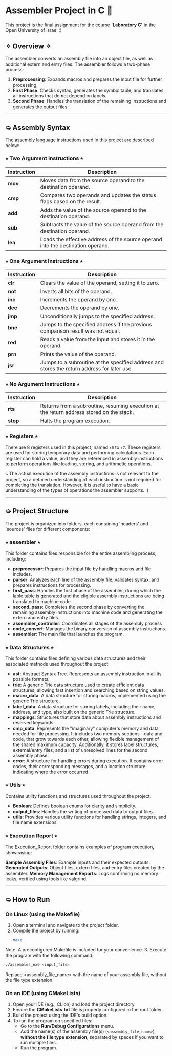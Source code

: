 # Assembler Project in C 🤟

This project is the final assignment for the course **'Laboratory C'** in the Open University of israel :)


## ✧ Overview ✧ 
The assembler converts an assembly file into an object file, as well as additional extern and entry files.
The assembler follows a two-phase process:
1. **Preprocessing**: Expands macros and prepares the input file for further processing.
2. **First Phase**: Checks syntax, generates the symbol table, and translates all instructions that do not depend on labels.
3. **Second Phase**: Handles the translation of the remaining instructions and generates the output files.
---
## ➭ Assembly Syntax
The assembly language instructions used in this project are described below:
### ⭑ Two Argument Instructions ⭑
| Instruction       | Description                                                      |
| ----------------- | ------------------------------------------------------------------ |
| **mov** | Moves data from the source operand to the destination operand. |
| **cmp** | Compares two operands and updates the status flags based on the result. |
| **add** | Adds the value of the source operand to the destination operand. |
| **sub** | Subtracts the value of the source operand from the destination operand. |
| **lea** | Loads the effective address of the source operand into the destination operand. |

### ⭑ One Argument Instructions ⭑
| Instruction       | Description                                                      |
| ----------------- | ------------------------------------------------------------------ |
| **clr** | Clears the value of the operand, setting it to zero. |
| **not** | Inverts all bits of the operand. |
| **inc** | Increments the operand by one. |
| **dec** | Decrements the operand by one. |
| **jmp** | Unconditionally jumps to the specified address. |
| **bne** | Jumps to the specified address if the previous comparison result was not equal. |
| **red** | Reads a value from the input and stores it in the operand. |
| **prn** | Prints the value of the operand. |
| **jsr** | Jumps to a subroutine at the specified address and stores the return address for later use. |

### ⭑ No Argument Instructions ⭑
| Instruction       | Description                                                      |
| ----------------- | ------------------------------------------------------------------ |
| **rts** | Returns from a subroutine, resuming execution at the return address stored on the stack. |
| **stop** | Halts the program execution. |

### ⭑ Registers ⭑
There are 8 registers used in this project, named `r0` to `r7`. These registers are used for storing temporary data and performing calculations. Each register can hold a value, and they are referenced in assembly instructions to perform operations like loading, storing, and arithmetic operations. 

⤷ The actual execution of the assembly instructions is not relevant to the project, so a detailed understanding of each instruction is not required for completing the translation. However, it is useful to have a basic understanding of the types of operations the assembler supports. :)



---

## ➭ Project Structure

The project is organized into folders, each containing 'headers' and 'sources' files for different components:

### ⭑ assembler ⭑
This folder contains files responsible for the entire assembling process, including:

- **preprocessor**: Prepares the input file by handling macros and file includes.
- **parser**: Analyzes each line of the assembly file, validates syntax, and prepares instructions for processing.
- **first_pass**: Handles the first phase of the assembler, during which the lable table is generated and the eligible assembly instructions are being translated to machine code.
- **second_pass**:  Completes the second phase by converting the remaining assembly instructions into machine code and generating the extern and entry files.
- **assembler_controller**: Coordinates all stages of the assembly process
- **code_convert**: Manages the binary conversion of assembly instructions.
- **assembler**: The main file that launches the program.

### ⭑ Data Structures ⭑
This folder contains files defining various data structures and their associated methods used throughout the project:

- **ast**: Abstract Syntax Tree. Represents an assembly instruction in all its possible formats.
- **trie**: A generic Trie data structure used to create efficient data structures, allowing fast insertion and searching based on string values.
- **macro_data**: A data structure for storing macros, implemented using the generic Trie structure.
- **label_data**: A data structure for storing labels, including their name, address, and type, also built on the generic Trie structure.
- **mappings**: Structures that store data about assembly instructions and reserved keywords.
- **cmp_data**: Represents the "imaginary" computer's memory and data needed for file processing. It includes two memory sections—data and code, that grow towards each other, allowing flexible management of the shared maximum capacity. Additionally, it stores label structures, external/entry files, and a list of unresolved lines for the second assembly phase.
- **error**: A structure for handling errors during execution. It contains error codes, their corresponding messages, and a location structure indicating where the error occurred.

### ⭑ Utils ⭑
Contains utility functions and structures used throughout the project.

- **Boolean**: Defines boolean enums for clarity and simplicity. 
- **output_files**: Handles the writing of processed data to output files.
- **utils**: Provides various utility functions for handling strings, integers, and file name extensions.

### ⭑ Execution Report ⭑
The Execution_Report folder contains examples of program execution, showcasing:

**Sample Assembly Files**: Example inputs and their expected outputs.
**Generated Outputs**: Object files, extern files, and entry files created by the assembler.
**Memory Management Reports**: Logs confirming no memory leaks, verified using tools like valgrind.

---

## ➭ How to Run
### On Linux (using the Makefile)
1. Open a terminal and navigate to the project folder.
2. Compile the project by running:
   ```bash
   make
 Note: A preconfigured Makefile is included for your convenience. 
3. Execute the program with the following command:
   ```bash
   ./assembler_exe <input_file>
```
Replace <assembly_file_name> with the name of your assembly file, without the file type extension.

### On an IDE (using CMakeLists)
1. Open your IDE (e.g., CLion) and load the project directory.
2. Ensure the **CMakeLists.txt** file is properly configured in the root folder.
3. Build the project using the IDE's build option.
4. To run the program on specified files:
   - Go to the **Run/Debug Configurations** menu.
   - Add the name(s) of the assembly file(s) (`<assembly_file_name>`) **without the file type extension**, separated by spaces if you want to run multiple files.
   - Run the program.
